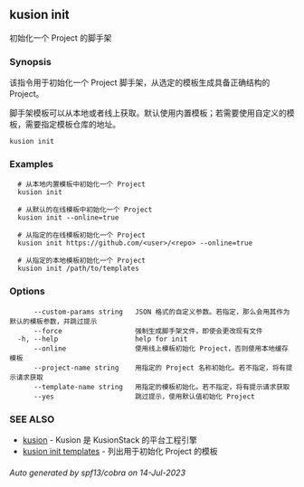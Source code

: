 ## kusion init

初始化一个 Project 的脚手架

### Synopsis

该指令用于初始化一个 Project 脚手架，从选定的模板生成具备正确结构的 Project。

脚手架模板可以从本地或者线上获取。默认使用内置模板；若需要使用自定义的模板，需要指定模板仓库的地址。

```
kusion init
```

### Examples

```
  # 从本地内置模板中初始化一个 Project
  kusion init
  
  # 从默认的在线模板中初始化一个 Project
  kusion init --online=true
  
  # 从指定的在线模板初始化一个 Project
  kusion init https://github.com/<user>/<repo> --online=true
  
  # 从指定的本地模板初始化一个 Project
  kusion init /path/to/templates
```

### Options

```
      --custom-params string   JSON 格式的自定义参数。若指定，那么会用其作为默认的模板参数，并跳过提示
      --force                  强制生成脚手架文件，即使会更改现有文件
  -h, --help                   help for init
      --online                 使用线上模板初始化 Project，否则使用本地缓存模板
      --project-name string    用指定的 Project 名称初始化。若不指定，将有提示请求获取
      --template-name string   用指定的模板初始化。若不指定，将有提示请求获取
      --yes                    跳过提示，使用默认值初始化 Project
```

### SEE ALSO

* [kusion](kusion.md)	 - Kusion 是 KusionStack 的平台工程引擎
* [kusion init templates](kusion_init_templates.md)	 - 列出用于初始化 Project 的模板

###### Auto generated by spf13/cobra on 14-Jul-2023

